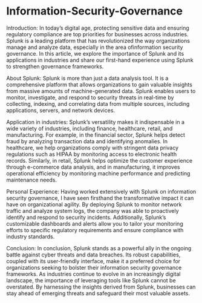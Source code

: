 # Information-Security-Governance

Introduction:
In today’s digital age, protecting sensitive data and ensuring regulatory compliance are top priorities for businesses across industries. Splunk is a leading platform that has revolutionized the way organizations manage and analyze data, especially in the area of ​​information security governance. In this article, we explore the importance of Splunk and its applications in industries and share our first-hand experience using Splunk to strengthen governance frameworks.

About Splunk:
Splunk is more than just a data analysis tool. It is a comprehensive platform that allows organizations to gain valuable insights from massive amounts of machine-generated data. Splunk enables users to monitor, investigate, and respond to security threats in real-time by collecting, indexing, and correlating data from multiple sources, including applications, servers, and network devices.

Application in industries:
Splunk’s versatility makes it indispensable in a wide variety of industries, including finance, healthcare, retail, and manufacturing. For example, in the financial sector, Splunk helps detect fraud by analyzing transaction data and identifying anomalies. In healthcare, we help organizations comply with stringent data privacy regulations such as HIPAA by monitoring access to electronic health records. Similarly, in retail, Splunk helps optimize the customer experience through e-commerce data analysis, and in manufacturing, it improves operational efficiency by monitoring machine performance and predicting maintenance needs.

Personal Experience:
Having worked extensively with Splunk on information security governance, I have seen firsthand the transformative impact it can have on organizational agility. By deploying Splunk to monitor network traffic and analyze system logs, the company was able to proactively identify and respond to security incidents. Additionally, Splunk’s customizable dashboards and alerts allow you to tailor your monitoring efforts to specific regulatory requirements and ensure compliance with industry standards.

Conclusion: In conclusion, Splunk stands as a powerful ally in the ongoing battle against cyber threats and data breaches. Its robust capabilities, coupled with its user-friendly interface, make it a preferred choice for organizations seeking to bolster their information security governance frameworks. As industries continue to evolve in an increasingly digital landscape, the importance of leveraging tools like Splunk cannot be overstated. By harnessing the insights derived from Splunk, businesses can stay ahead of emerging threats and safeguard their most valuable assets.
